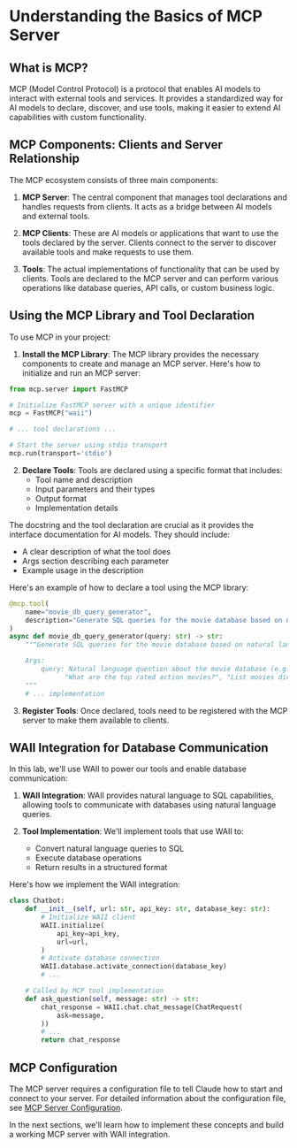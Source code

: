 # Understanding the Basics of MCP Server

## What is MCP?

MCP (Model Control Protocol) is a protocol that enables AI models to interact with external tools and services. It provides a standardized way for AI models to declare, discover, and use tools, making it easier to extend AI capabilities with custom functionality.

## MCP Components: Clients and Server Relationship

The MCP ecosystem consists of three main components:

1. **MCP Server**: The central component that manages tool declarations and handles requests from clients. It acts as a bridge between AI models and external tools.

2. **MCP Clients**: These are AI models or applications that want to use the tools declared by the server. Clients connect to the server to discover available tools and make requests to use them.

3. **Tools**: The actual implementations of functionality that can be used by clients. Tools are declared to the MCP server and can perform various operations like database queries, API calls, or custom business logic.

## Using the MCP Library and Tool Declaration

To use MCP in your project:

1. **Install the MCP Library**: The MCP library provides the necessary components to create and manage an MCP server. Here's how to initialize and run an MCP server:

```python
from mcp.server import FastMCP

# Initialize FastMCP server with a unique identifier
mcp = FastMCP("waii")

# ... tool declarations ...

# Start the server using stdio transport
mcp.run(transport='stdio')
```

2. **Declare Tools**: Tools are declared using a specific format that includes:
   - Tool name and description
   - Input parameters and their types
   - Output format
   - Implementation details

The docstring and the tool declaration are crucial as it provides the interface documentation for AI models. They should include:
- A clear description of what the tool does
- Args section describing each parameter
- Example usage in the description

Here's an example of how to declare a tool using the MCP library:

```python
@mcp.tool(
    name="movie_db_query_generator",
    description="Generate SQL queries for the movie database based on natural language questions. Includes information about genres, directors, actors, awards, keywords, finances, and more."
)
async def movie_db_query_generator(query: str) -> str:
    """Generate SQL queries for the movie database based on natural language questions.

    Args:
        query: Natural language question about the movie database (e.g. "Show me all movies from 2023", 
              "What are the top rated action movies?", "List movies directed by Christopher Nolan")
    """
    # ... implementation
```

3. **Register Tools**: Once declared, tools need to be registered with the MCP server to make them available to clients.

## WAII Integration for Database Communication

In this lab, we'll use WAII to power our tools and enable database communication:

1. **WAII Integration**: WAII provides natural language to SQL capabilities, allowing tools to communicate with databases using natural language queries.

2. **Tool Implementation**: We'll implement tools that use WAII to:
   - Convert natural language queries to SQL
   - Execute database operations
   - Return results in a structured format

Here's how we implement the WAII integration:

```python
class Chatbot:
    def __init__(self, url: str, api_key: str, database_key: str):
        # Initialize WAII client
        WAII.initialize(
            api_key=api_key,
            url=url,
        )
        # Activate database connection
        WAII.database.activate_connection(database_key)
        # ... 

    # Called by MCP tool implementation
    def ask_question(self, message: str) -> str:
        chat_response = WAII.chat.chat_message(ChatRequest(
            ask=message,
        ))
        # ...
        return chat_response
```

## MCP Configuration

The MCP server requires a configuration file to tell Claude how to start and connect to your server. For detailed information about the configuration file, see [MCP Server Configuration](config_file.md).

In the next sections, we'll learn how to implement these concepts and build a working MCP server with WAII integration.
